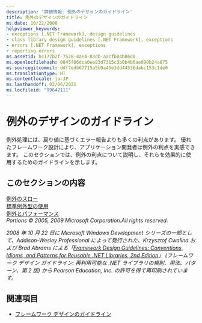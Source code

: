 ```yaml
---
description: '詳細情報: 例外のデザインのガイドライン'
title: 例外のデザインのガイドライン
ms.date: 10/22/2008
helpviewer_keywords:
- exceptions [.NET Framework], design guidelines
- class library design guidelines [.NET Framework], exceptions
- errors [.NET Framework], exceptions
- reporting errors
ms.assetid: bc177b2f-7528-4ae4-83db-aacfb04b86d0
ms.openlocfilehash: 0845f06dca0ee83d7315c3b0b4b6ae090b24a875
ms.sourcegitcommit: ddf7edb67715a5b9a45e3dd44536dabc153c1de0
ms.translationtype: HT
ms.contentlocale: ja-JP
ms.lasthandoff: 02/06/2021
ms.locfileid: "99642111"
---
```

# <a name="design-guidelines-for-exceptions"></a>例外のデザインのガイドライン

例外処理には、戻り値に基づくエラー報告よりも多くの利点があります。 優れたフレームワーク設計により、アプリケーション開発者は例外の利点を実感できます。 このセクションでは、例外の利点について説明し、それらを効果的に使用するためのガイドラインを示します。  
  
## <a name="in-this-section"></a>このセクションの内容  

 [例外のスロー](exception-throwing.md)  
 [標準例外型の使用](using-standard-exception-types.md)  
 [例外とパフォーマンス](exceptions-and-performance.md)  
 *Portions © 2005, 2009 Microsoft Corporation.All rights reserved.*  
  
 *2008 年 10 月 22 日に Microsoft Windows Development シリーズの一部として、Addison-Wesley Professional によって発行された、Krzysztof Cwalina および Brad Abrams による「[Framework Design Guidelines: Conventions, Idioms, and Patterns for Reusable .NET Libraries, 2nd Edition](https://www.informit.com/store/framework-design-guidelines-conventions-idioms-and-9780321545619)」 (フレームワーク デザイン ガイドライン: 再利用可能な .NET ライブラリの規則、用法、パターン、第 2 版) から Pearson Education, Inc. の許可を得て再印刷されています。*  
  
## <a name="see-also"></a>関連項目

- [フレームワーク デザインのガイドライン](index.md)
